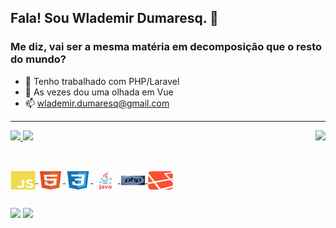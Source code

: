 ## Fala! Sou Wlademir Dumaresq. 👋
### Me diz, vai ser a mesma matéria em decomposição que o resto do mundo?

- 🔭 Tenho trabalhado com PHP/Laravel 
- 🌱 As vezes dou uma olhada em Vue
- 📫 wlademir.dumaresq@gmail.com
---
<div>
  <a href="https://github.com/wlademirdumaresq">
  <img height="160em" src="https://github-readme-stats.vercel.app/api?username=wlademirdumaresq&show_icons=true&theme=monokai&include_all_commits=true&count_private=true&locale=pt-BR"/>
  <img  height="160em" src="https://github-readme-stats.vercel.app/api/top-langs/?username=wlademirdumaresq&layout=compact&langs_count=7&theme=monokai&locale=pt-BR"/>
  <img height="160em" align="right" src="https://cdn.discordapp.com/attachments/723667850660806767/874447043102380062/AREmoji_20210809_085434_554.png"/>
</div>
  
 ##
  
 <div style="display: inline_block"><br>
  <img align="center" alt="dumaresq-Js" height="30" width="40" src="https://raw.githubusercontent.com/devicons/devicon/master/icons/javascript/javascript-plain.svg">
  <img align="center" alt="dumaresq-HTML" height="30" width="40" src="https://raw.githubusercontent.com/devicons/devicon/master/icons/html5/html5-original.svg">
  <img align="center" alt="dumaresq-CSS" height="30" width="40" src="https://raw.githubusercontent.com/devicons/devicon/master/icons/css3/css3-original.svg">
   <img align="center" alt="dumaresq-java" height="30" width="40" src="https://raw.githubusercontent.com/devicons/devicon/9f4f5cdb393299a81125eb5127929ea7bfe42889/icons/java/java-original-wordmark.svg">
  <img align="center" alt="dumaresq-php" height="30" width="40" src="https://raw.githubusercontent.com/devicons/devicon/9f4f5cdb393299a81125eb5127929ea7bfe42889/icons/php/php-original.svg">
  <img align="center" alt="dumaresq-laravel" height="30" width="40" src="https://raw.githubusercontent.com/devicons/devicon/9f4f5cdb393299a81125eb5127929ea7bfe42889/icons/laravel/laravel-plain.svg">   
 </div>
 
 ##
  
  <div> 
  <a href = "mailto:wlademir.dumaresq@gmail.com"><img src="https://img.shields.io/badge/-Gmail-%23333?style=for-the-badge&logo=gmail&logoColor=white" target="_blank"></a>
  <a href="https://www.linkedin.com/in/wlademir-dumaresq-aa587716b/" target="_blank"><img src="https://img.shields.io/badge/-LinkedIn-%230077B5?style=for-the-badge&logo=linkedin&logoColor=white" target="_blank"></a> 
</div>

